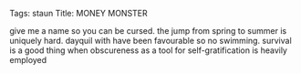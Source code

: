 Tags: staun
Title: MONEY MONSTER
  
give me a name so you can be cursed. the jump from spring to summer is uniquely hard. dayquil with have been favourable so no swimming. survival is a good thing when obscureness as a tool for self-gratification is heavily employed